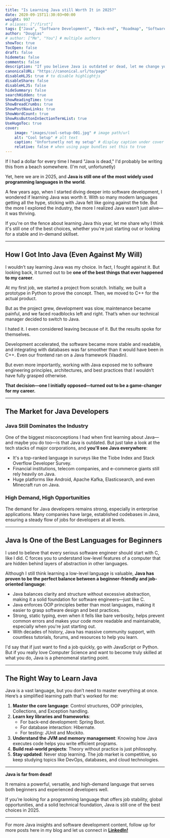 ```yaml
---
title: "Is Learning Java still Worth It in 2025?"
date: 2020-09-15T11:30:03+00:00
weight: 997
# aliases: ["/first"]
tags: ["Java", "Software Development", "Back-end", "Roadmap", "Software Engineering"]
author: "Douglas"
# author: ["Me", "You"] # multiple authors
showToc: true
TocOpen: false
draft: false
hidemeta: false
comments: false
description: "If you believe Java is outdated or dead, let me change your mind"
canonicalURL: "https://canonical.url/to/page"
disableHLJS: true # to disable highlightjs
disableShare: false
disableHLJS: false
hideSummary: false
searchHidden: true
ShowReadingTime: true
ShowBreadCrumbs: true
ShowPostNavLinks: true
ShowWordCount: true
ShowRssButtonInSectionTermList: true
UseHugoToc: true
cover:
    image: "images/cool-setup-001.jpg" # image path/url
    alt: "Cool Setup" # alt text
    caption: "Unfortunetly not my setup" # display caption under cover
    relative: false # when using page bundles set this to true
---
```


If I had a dollar for every time I heard "Java is dead," I'd probably be writing this from a beach somewhere. (I'm not, unfortunetly)

Yet, here we are in 2025, and **Java is still one of the most widely used programming languages in the world**.

A few years ago, when I started diving deeper into software development, I wondered if learning Java was worth it. With so many modern languages getting all the hype, sticking with Java felt like going against the tide. But the more I explored the industry, the more I realized Java wasn’t just alive—it was thriving.

If you're on the fence about learning Java this year, let me share why I think it's still one of the best choices, whether you're just starting out or looking for a stable and in-demand skillset.

---

## How I Got Into Java (Even Against My Will)

I wouldn’t say learning Java was my choice. In fact, I fought against it. But looking back, it turned out to be **one of the best things that ever happened to my career**.

At my first job, we started a project from scratch. Initially, we built a prototype in Python to prove the concept. Then, we moved to C++ for the actual product.

But as the project grew, development was slow, maintenance became painful, and we faced roadblocks left and right. That’s when our technical manager decided to switch to Java.

I hated it. I even considered leaving because of it. But the results spoke for themselves.

Development accelerated, the software became more stable and readable, and integrating with databases was far smoother than it would have been in C++. Even our frontend ran on a Java framework (Vaadin).

But even more importantly, working with Java exposed me to software engineering principles, architectures, and best practices that I wouldn’t have fully grasped otherwise.

**That decision—one I initially opposed—turned out to be a game-changer for my career.**

---

## The Market for Java Developers

### Java Still Dominates the Industry

One of the biggest misconceptions I had when first learning about Java—and maybe you do too—is that Java is outdated. But just take a look at the tech stacks of major corporations, and **you'll see Java everywhere**:

- It's a top-ranked language in surveys like the Tiobe Index and Stack Overflow Developer Survey.
- Financial institutions, telecom companies, and e-commerce giants still rely heavily on Java.
- Huge platforms like Android, Apache Kafka, Elasticsearch, and even Minecraft run on Java.

### High Demand, High Opportunities

The demand for Java developers remains strong, especially in enterprise applications. Many companies have large, established codebases in Java, ensuring a steady flow of jobs for developers at all levels.

---

## Java Is One of the Best Languages for Beginners

I used to believe that every serious software engineer should start with C, like I did. C forces you to understand low-level features of a computer that are hidden behind layers of abstraction in other languages.

Although I still think learning a low-level language is valuable, **Java has proven to be the perfect balance between a beginner-friendly and job-oriented language**:

- Java balances clarity and structure without excessive abstraction, making it a solid foundation for software engineers—just like C.
- Java enforces OOP principles better than most languages, making it easier to grasp software design and best practices.
- Strong, static typing, even when it fells like bare verbosity, helps prevent common errors and makes your code more readable and maintainable, especially when you're just starting out.
- With decades of history, Java has massive community support, with countless tutorials, forums, and resources to help you learn.

I'd say that if just want to find a job quickly, go with JavaScript or Python. But if you really love Computer Science and want to become truly skilled at what you do, Java is a phenomenal starting point.

---

## The Right Way to Learn Java

Java is a vast language, but you don’t need to master everything at once. Here’s a simplified learning path that's worked for me:

1. **Master the core language**: Control structures, OOP principles, Collections, and Exception handling.
2. **Learn key libraries and frameworks**:
   - For back-end development: Spring Boot.
   - For database interaction: Hibernate.
   - For testing: JUnit and Mockito.
3. **Understand the JVM and memory management**: Knowing how Java executes code helps you write efficient programs.
4. **Build real-world projects**: Theory without practice is just philosophy.
5. **Stay updated**: Never stop learning. The job market is competitive, so keep studying topics like DevOps, databases, and cloud technologies.

---

**Java is far from dead!**

It remains a powerful, versatile, and high-demand language that serves both beginners and experienced developers well.

If you’re looking for a programming language that offers job stability, global opportunities, and a solid technical foundation, Java is still one of the best choices in 2025.

---

For more Java insights and software development content, follow up for more posts here in my blog and let us connect in [**LinkedIn!**](https://www.linkedin.com/in/douglas-rocha-leite)
